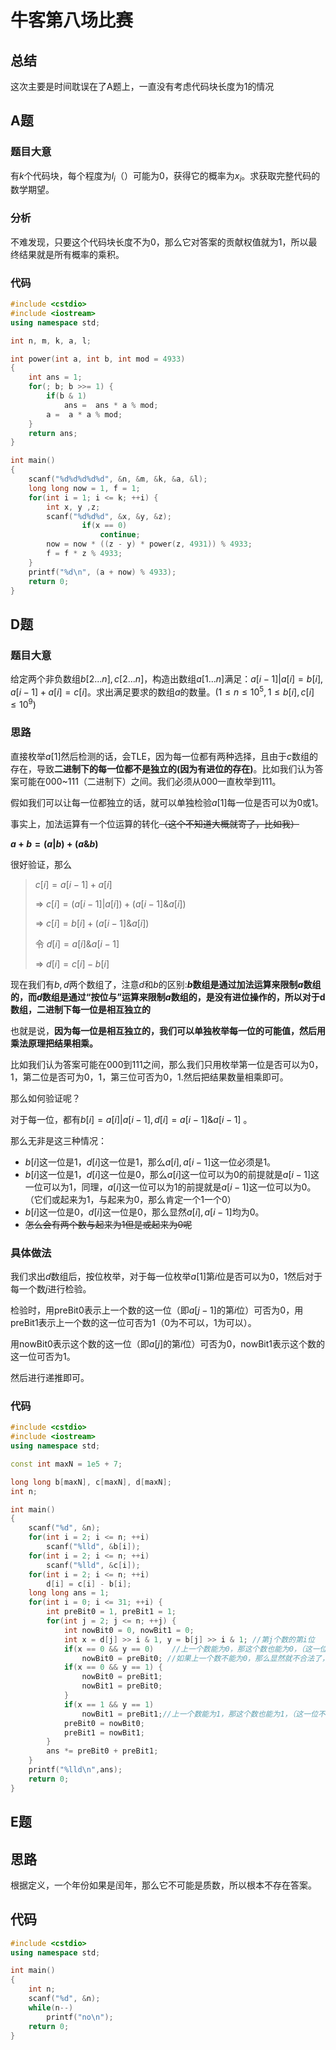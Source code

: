# 牛客第八场比赛

## 总结

这次主要是时间耽误在了A题上，一直没有考虑代码块长度为$1$的情况



## A题

### 题目大意

有$k$个代码块，每个程度为$l_i$（）可能为$0$，获得它的概率为$x_i$。求获取完整代码的数学期望。

### 分析

不难发现，只要这个代码块长度不为$0$，那么它对答案的贡献权值就为$1$，所以最终结果就是所有概率的乘积。

### 代码

```c++
#include <cstdio>
#include <iostream>
using namespace std;

int n, m, k, a, l;

int power(int a, int b, int mod = 4933)
{
    int ans = 1;
    for(; b; b >>= 1) {
        if(b & 1)
            ans =  ans * a % mod;
        a =  a * a % mod;
    }
    return ans;
}

int main()
{
    scanf("%d%d%d%d%d", &n, &m, &k, &a, &l);
    long long now = 1, f = 1;
    for(int i = 1; i <= k; ++i) {
        int x, y ,z;
        scanf("%d%d%d", &x, &y, &z);
                if(x == 0)
                    continue;
        now = now * ((z - y) * power(z, 4931)) % 4933;
        f = f * z % 4933;
    }
    printf("%d\n", (a + now) % 4933);
    return 0;
}
```

## D题

### 题目大意

给定两个非负数组$b[2...n],c[2...n]$，构造出数组$a[1...n]$满足：$a[i-1]|a[i] = b[i],a[i-1]+a[i]=c[i]$。求出满足要求的数组$a$的数量。$(1\le n \le 10^5, 1\le b[i],c[i] \le 10^9)$

### 思路

直接枚举$a[1]$然后检测的话，会TLE，因为每一位都有两种选择，且由于$c$数组的存在，导致**二进制下的每一位都不是独立的(因为有进位的存在)**。比如我们认为答案可能在000~111（二进制下）之间。我们必须从000一直枚举到111。

假如我们可以让每一位都独立的话，就可以单独检验$a[1]$每一位是否可以为0或1。

事实上，加法运算有一个位运算的转化~~（这个不知道大概就寄了，比如我）~~

**$a+b = (a|b)+(a\&b)$**

很好验证，那么

>  $c[i] = a[i-1] + a[i]$
>
>  => $c[i] = (a[i-1] | a[i]) + (a[i-1]\&a[i])$ 
>
>  => $c[i] = b[i] + (a[i - 1] \& a[i])$
>
>  令 $d[i] = a[i]\&a[i - 1]$
>
>  => $d[i] = c[i]-b[i]$

现在我们有$b,d$两个数组了，注意$d$和$b$的区别:**$b$数组是通过加法运算来限制$a$数组的，而$d$数组是通过“按位与”运算来限制$a$数组的，是没有进位操作的，所以对于d数组，二进制下每一位是相互独立的**

也就是说，**因为每一位是相互独立的，我们可以单独枚举每一位的可能值，然后用乘法原理把结果相乘。**

比如我们认为答案可能在000到111之间，那么我们只用枚举第一位是否可以为0，1，第二位是否可为0，1，第三位可否为0，1.然后把结果数量相乘即可。

那么如何验证呢？

对于每一位，都有$b[i] = a[i]|a[i-1],d[i] = a[i-1]\&a[i-1]$ 。

那么无非是这三种情况：

* $b[i]$这一位是$1$，$d[i]$这一位是$1$，那么$a[i],a[i-1]$这一位必须是1。
* $b[i]$这一位是$1$，$d[i]$这一位是$0$，那么$a[i]$这一位可以为$0$的前提就是$a[i-1]$这一位可以为$1$，同理，$a[i]$这一位可以为$1$的前提就是$a[i-1]$这一位可以为$0$。（它们或起来为1，与起来为0，那么肯定一个1一个0）
* $b[i]$这一位是$0$，$d[i]$这一位是$0$，那么显然$a[i],a[i-1]$均为0。
* ~~怎么会有两个数与起来为$1$但是或起来为$0$呢~~
### 具体做法

我们求出$d$数组后，按位枚举，对于每一位枚举$a[1]$第$i$位是否可以为0，1然后对于每一个数$j$进行检验。

检验时，用preBit0表示上一个数的这一位（即$a[j-1]$的第$i$位）可否为0，用preBit1表示上一个数的这一位可否为1（0为不可以，1为可以）。

用nowBit0表示这个数的这一位（即$a[j]$的第$i$位）可否为0，nowBit1表示这个数的这一位可否为1。

然后进行递推即可。

### 代码

```c++
#include <cstdio>
#include <iostream>
using namespace std;

const int maxN = 1e5 + 7;

long long b[maxN], c[maxN], d[maxN];
int n;

int main()
{
    scanf("%d", &n);
    for(int i = 2; i <= n; ++i)
        scanf("%lld", &b[i]);
    for(int i = 2; i <= n; ++i)
        scanf("%lld", &c[i]);
    for(int i = 2; i <= n; ++i)
        d[i] = c[i] - b[i];
    long long ans = 1;
    for(int i = 0; i <= 31; ++i) {
        int preBit0 = 1, preBit1 = 1;
        for(int j = 2; j <= n; ++j) {
            int nowBit0 = 0, nowBit1 = 0;
            int x = d[j] >> i & 1, y = b[j] >> i & 1; //第j个数的第i位
            if(x == 0 && y == 0)	//上一个数能为0，那这个数也能为0，（这一位不能为1了，所以nowBit1就还是0）
                nowBit0 = preBit0; //如果上一个数不能为0，那么显然就不合法了，那么对答案的贡献就是0了。
            if(x == 0 && y == 1) {
                nowBit0 = preBit1;
                nowBit1 = preBit0;
            }
            if(x == 1 && y == 1)
                nowBit1 = preBit1;//上一个数能为1，那这个数也能为1，（这一位不能为1了，所以nowBit0就还是0）
            preBit0 = nowBit0;
            preBit1 = nowBit1;
        }
        ans *= preBit0 + preBit1;
    }
    printf("%lld\n",ans);
    return 0;
}
```

## E题

## 思路

根据定义，一个年份如果是闰年，那么它不可能是质数，所以根本不存在答案。

## 代码

```cpp
#include <cstdio>
using namespace std;

int main()
{
    int n;
    scanf("%d", &n);
    while(n--)
        printf("no\n");
    return 0;
}
```

